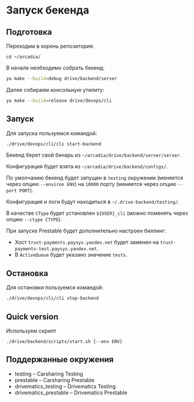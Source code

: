 # Запуск бекенда

## Подготовка

Переходим в корень репозитория:

```(bash)
cd ~/arcadia/
```

В начале необходимо собрать бекенд:

```bash
ya make --build=debug drive/backend/server
```

Далее собираем консольную утилиту:

```bash
ya make --build=release drive/devops/cli
```

## Запуск

Для запуска пользуемся командой:

```bash
./drive/devops/cli/cli start-backend
```

Бекенд берет свой бинарь из `~/arcadia/drive/backend/server/server`.

Конфигурация будет взята из `~/arcadia/drive/backend/configs/`.

По умолчанию бекенд будет запущен в `testing` окружении (меняется через опцию `--environ ENV`) на `10000` порту (меняется через опцию `--port PORT`).

Конфигурация и логи будут находиться в `~/.drive-backend/testing/`.

В качестве `CType` будет установлен `${USER}_cli` (можно поменять через опцию `--ctype CTYPE`).

При запуске Prestable будет дополнительно настроен биллинг:

  * Хост `trust-payments.paysys.yandex.net` будет заменен на `trust-payments-test.paysys.yandex.net`.
  * В `ActiveQueue` будет указано значение `tests`.

## Остановка

Для остановки пользуемся командой:

```bash
./drive/devops/cli/cli stop-backend
```

## Quick version

Используем скрипт
```
./drive/backend/scripts/start.sh [--env ENV]
```

## Поддержанные окружения
- testing – Carsharing Testing
- prestable – Carsharing Prestable
- drivematics_testing – Drivematics Testing
- drivematics_prestable – Drivematics Prestable
